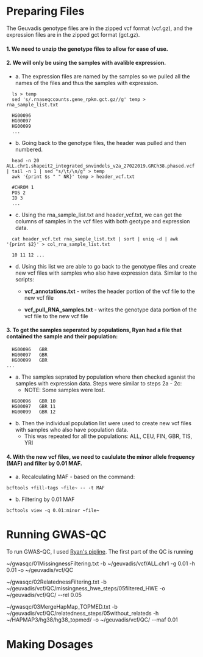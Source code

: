# Preparing Files 
The Geuvadis genotype files are in the zipped vcf format (vcf.gz), and the expression files are in the zipped gct format (gct.gz). 
#### 1. We need to unzip the genotype files to allow for ease of use.
#### 2. We will only be using the samples with avalible expression. 
- a. The expression files are named by the samples so we pulled all the names of the files and thus the samples with expression. 
```
  ls > temp
  sed 's/.rnaseqccounts.gene_rpkm.gct.gz//g' temp > rna_sample_list.txt 
```
```
  HG00096
  HG00097
  HG00099
  ...
```
- b. Going back to the genotype files, the header was pulled and then numbered.

```
  head -n 20 ALL.chr1.shapeit2_integrated_snvindels_v2a_27022019.GRCh38.phased.vcf | tail -n 1 | sed "s/\t/\n/g" > temp
  awk '{print $s " " NR}' temp > header_vcf.txt
```
```
  #CHROM 1
  POS 2
  ID 3
  ...
```
- c. Using the rna_sample_list.txt and header_vcf.txt, we can get the columns of samples in the vcf files with both geotype and expression data.
```
  cat header_vcf.txt rna_sample_list.txt | sort | uniq -d | awk '{print $2}' > col_rna_sample_list.txt
```
```
  10 11 12 ...
```  
- d. Using this list we are able to go back to the genotype files and create new vcf files with samples who also have expression data. Similar to the scripts: 

    - **vcf_annotations.txt** - writes the header portion of the vcf file to the new vcf file 

    - **vcf_pull_RNA_samples.txt** - writes the genotype data portion of the vcf file to the new vcf file 

#### 3. To get the samples seperated by populations, Ryan had a file that contained the sample and their population:
```
  HG00096	GBR
  HG00097	GBR
  HG00099	GBR
...
```
- a. The samples seprated by population where then checked aganist the samples with expression data. Steps were similar to steps 2a - 2c: 
  - NOTE: Some samples were lost. 
```
  HG00096	GBR 10
  HG00097	GBR 11
  HG00099	GBR 12
```      
- b. Then the individual population list were used to create new vcf files with samples who also have population data.
    - This was repeated for all the populations: ALL, CEU, FIN, GBR, TIS, YRI
#### 4. With the new vcf files, we need to caululate the minor allele frequency (MAF) and filter by 0.01 MAF.
- a. Recalculating MAF - based on the command:
```
bcftools +fill-tags ~file~ -- -t MAF
```

- b. Filtering by 0.01 MAF
```
bcftools view -q 0.01:minor ~file~
```
# Running GWAS-QC
To run GWAS-QC, I used [Ryan's pipline](https://github.com/RyanSchu/gwasqc_pipeline).
The first part of the QC is running 

~/gwasqc/01MissingnessFiltering.txt -b ~/geuvadis/vcf/ALL.chr1 -g 0.01 -h 0.01 -o ~/geuvadis/vcf/QC


~/gwasqc/02RelatednessFiltering.txt -b ~/geuvadis/vcf/QC/missingness_hwe_steps/05filtered_HWE -o ~/geuvadis/vcf/QC/ --rel 0.05


~/gwasqc/03MergeHapMap_TOPMED.txt -b ~/geuvadis/vcf/QC/relatedness_steps/05without_relateds -h ~/HAPMAP3/hg38/hg38_topmed/ -o ~/geuvadis/vcf/QC/ --maf 0.01


# Making Dosages
